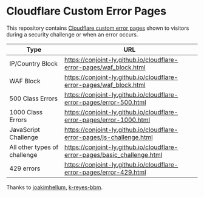 # Cloudflare Custom Error Pages

This repository contains [Cloudflare custom error pages](https://developers.cloudflare.com/support/more-dashboard-apps/cloudflare-custom-pages/configuring-custom-pages-error-and-challenge/) shown to visitors during a security challenge or when an error occurs.

| Type                   | URL                                                                         |
|-----------------------|-----------------------------------------------------------------------------|
| IP/Country Block | https://conjoint-ly.github.io/cloudflare-error-pages/waf_block.html         |
| WAF Block | https://conjoint-ly.github.io/cloudflare-error-pages/waf_block.html         |
| 500 Class Errors | https://conjoint-ly.github.io/cloudflare-error-pages/error-500.html         |
| 1000 Class Errors | https://conjoint-ly.github.io/cloudflare-error-pages/error-1000.html        |
| JavaScript Challenge | https://conjoint-ly.github.io/cloudflare-error-pages/js-challenge.html      |
| All other types of challenge | https://conjoint-ly.github.io/cloudflare-error-pages/basic_challenge.html   |
| 429 errors | https://conjoint-ly.github.io/cloudflare-error-pages/error-429.html         |


Thanks to [joakimhellum](https://github.com/joakimhellum), [k-reyes-bbm](https://github.com/k-reyes-bbm/cloudflare-error-pages).
